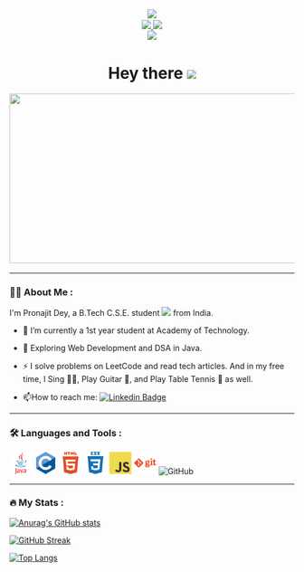 <div id="header" align="center">
  <img src="https://media.giphy.com/media/M9gbBd9nbDrOTu1Mqx/giphy.gif" width="100"/>
  
  <div id="badges">
    <a href="https://www.linkedin.com/in/pronajit-dey-2735a721b?lipi=urn%3Ali%3Apage%3Ad_flagship3_profile_view_base_contact_details%3BAzH3J5OcQzy38uzWTSoyKA%3D%3D">
      <img src="https://img.shields.io/badge/LinkedIn-blue?logo=linkedin&logoColor=white&style=for-the-badge"/>
    </a>
    <a href="https://www.instagram.com/pronajitdey/">
      <img src="https://img.shields.io/badge/Instagram-red?logo=instagram&logoColor=white&style=for-the-badge"/>
    </a>
  </div>
  
  <img src="https://komarev.com/ghpvc/?username=pronajitdey&style=flat-square&color=blue">
  
  <h1>
    Hey there
    <img src="https://media.giphy.com/media/hvRJCLFzcasrR4ia7z/giphy.gif" width="30">
  </h1>
</div>

<div align="center">
  <img src="https://media.giphy.com/media/dWesBcTLavkZuG35MI/giphy.gif" width="600" height="300">
</div>

---

### :man_technologist: About Me :
I'm Pronajit Dey, a B.Tech C.S.E. student <img src="https://media.giphy.com/media/WUlplcMpOCEmTGBtBW/giphy.gif" width="30"> from India.

- :telescope: I’m currently a 1st year student at Academy of Technology.

- :seedling: Exploring Web Development and DSA in Java.

- :zap: I solve problems on LeetCode and read tech articles. And in my free time, I Sing :singer:, Play Guitar :guitar:, and Play Table Tennis :ping_pong: as well.

- :mailbox:How to reach me: [![Linkedin Badge](https://img.shields.io/badge/-pronajit-blue?logo=linkedin&logoColor=white&style=for-the-badge)](https://www.linkedin.com/in/pronajit-dey-2735a721b?lipi=urn%3Ali%3Apage%3Ad_flagship3_profile_view_base_contact_details%3BAzH3J5OcQzy38uzWTSoyKA%3D%3D)

---

### :hammer_and_wrench: Languages and Tools :

<div id="skills">
  <img src="https://github.com/devicons/devicon/blob/master/icons/java/java-original-wordmark.svg" title="Java" alt="Java" width="40">
  <img src="https://github.com/devicons/devicon/blob/master/icons/c/c-original.svg" title="C" alt="C" width="40">
  <img src="https://github.com/devicons/devicon/blob/master/icons/html5/html5-plain-wordmark.svg" title="HTML5" alt="HTML" width="40">
  <img src="https://github.com/devicons/devicon/blob/master/icons/css3/css3-plain-wordmark.svg" title="CSS3" alt="CSS" width="40">
  <img src="https://github.com/devicons/devicon/blob/master/icons/javascript/javascript-original.svg" title="JavaScript" alt="JavaScript" width="40">
  <img src="https://github.com/devicons/devicon/blob/master/icons/git/git-plain-wordmark.svg" title="Git" alt="Git" width="40">
  <img src="https://img.icons8.com/color/344/github--v1.png" title="GitHub" alt="GitHub" width="40">
</div>

---

### :fire: My Stats :

[![Anurag's GitHub stats](https://github-readme-stats.vercel.app/api?username=pronajitdey&show_icons=true&theme=gruvbox)](https://github.com/anuraghazra/github-readme-stats)

[![GitHub Streak](http://github-readme-streak-stats.herokuapp.com?user=pronajitdey&theme=monokai&date_format=M%20j%5B%2C%20Y%5D)](https://git.io/streak-stats)

[![Top Langs](https://github-readme-stats.vercel.app/api/top-langs/?username=pronajitdey&layout=compact&theme=monokai)](https://github.com/anuraghazra/github-readme-stats)
